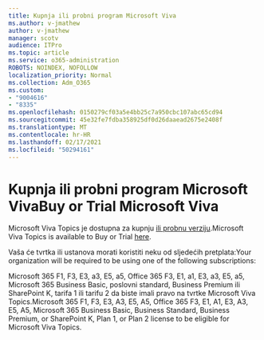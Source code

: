 ```yaml
---
title: Kupnja ili probni program Microsoft Viva
ms.author: v-jmathew
author: v-jmathew
manager: scotv
audience: ITPro
ms.topic: article
ms.service: o365-administration
ROBOTS: NOINDEX, NOFOLLOW
localization_priority: Normal
ms.collection: Adm_O365
ms.custom:
- "9004616"
- "8335"
ms.openlocfilehash: 0150279cf03a5e4bb25c7a950cbc107abc65cd94
ms.sourcegitcommit: 45e32fe7fdba358925df0d26daaead2675e2408f
ms.translationtype: MT
ms.contentlocale: hr-HR
ms.lasthandoff: 02/17/2021
ms.locfileid: "50294161"
---
```

# <a name="buy-or-trial-microsoft-viva"></a><span data-ttu-id="9f00b-102">Kupnja ili probni program Microsoft Viva</span><span class="sxs-lookup"><span data-stu-id="9f00b-102">Buy or Trial Microsoft Viva</span></span>

<span data-ttu-id="9f00b-103">Microsoft Viva Topics je dostupna za kupnju [ili probnu verziju](https://aka.ms/BuyVivaTopics).</span><span class="sxs-lookup"><span data-stu-id="9f00b-103">Microsoft Viva Topics is available to Buy or Trial [here](https://aka.ms/BuyVivaTopics).</span></span>

<span data-ttu-id="9f00b-104">Vaša će tvrtka ili ustanova morati koristiti neku od sljedećih pretplata:</span><span class="sxs-lookup"><span data-stu-id="9f00b-104">Your organization will be required to be using one of the following subscriptions:</span></span>

<span data-ttu-id="9f00b-105">Microsoft 365 F1, F3, E3, a3, E5, a5, Office 365 F3, E1, a1, E3, a3, E5, a5, Microsoft 365 Business Basic, poslovni standard, Business Premium ili SharePoint K, tarifa 1 ili tarifu 2 da biste imali pravo na tvrtke Microsoft Viva Topics.</span><span class="sxs-lookup"><span data-stu-id="9f00b-105">Microsoft 365 F1, F3, E3, A3, E5, A5, Office 365 F3, E1, A1, E3, A3, E5, A5, Microsoft 365 Business Basic, Business Standard, Business Premium, or SharePoint K, Plan 1, or Plan 2 license to be eligible for Microsoft Viva Topics.</span></span>
